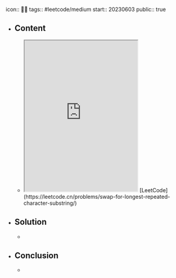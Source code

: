 icon:: 👨‍💻
tags:: #leetcode/medium 
start:: 20230603
public:: true

- ## Content
  - <iframe src="https://leetcode.cn/problems/swap-for-longest-repeated-character-substring" style="height: 400px"></iframe>
    [LeetCode](https://leetcode.cn/problems/swap-for-longest-repeated-character-substring/)
- ## Solution
  -
- ## Conclusion
  -